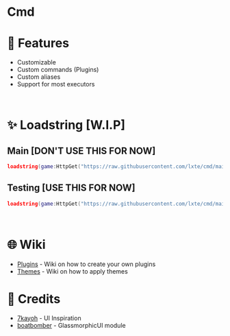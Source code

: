 # Cmd

# 🌟 Features

- Customizable
- Custom commands (Plugins)
- Custom aliases
- Support for most executors
 
<br/> 

# ✨ Loadstring [W.I.P]

## Main [DON'T USE THIS FOR NOW]
```lua
loadstring(game:HttpGet("https://raw.githubusercontent.com/lxte/cmd/main/main.lua"))()
```

## Testing [USE THIS FOR NOW]
```lua
loadstring(game:HttpGet("https://raw.githubusercontent.com/lxte/cmd/main/testing-main.lua"))()
```
<br/>

# 🌐 Wiki

- [Plugins](https://github.com/lxte/cmd/wiki/Plugins) - Wiki on how to create your own plugins
- [Themes](https://github.com/lxte/cmd/wiki/Themes) - Wiki on how to apply themes
  
# 🔨 Credits

- [7kayoh](https://github.com/7kayoh) - UI Inspiration
- [boatbomber](https://github.com/boatbomber) - GlassmorphicUI module
